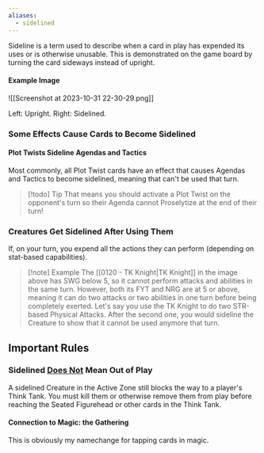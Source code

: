 ```yaml
---
aliases:
  - sidelined
---
```

Sideline is a term used to describe when a card in play has expended its uses or is otherwise unusable. This is demonstrated on the game board by turning the card sideways instead of upright.

#### Example Image

![[Screenshot at 2023-10-31 22-30-29.png]]

Left: Upright. Right: Sidelined.

### Some Effects Cause Cards to Become Sidelined

#### Plot Twists Sideline Agendas and Tactics

Most commonly, all Plot Twist cards have an effect that causes Agendas and Tactics to become sidelined, meaning that can't be used that turn.

> [!todo] Tip
> That means you should activate a Plot Twist on the opponent's turn so their Agenda cannot Proselytize at the end of their turn!

### Creatures Get Sidelined After Using Them

If, on your turn, you expend all the actions they can perform (depending on stat-based capabilities).

> [!note] Example
> The [[0120 - TK Knight|TK Knight]] in the image above has SWG below 5, so it cannot perform attacks and abilities in the same turn. However, both its FYT and NRG are at 5 or above, meaning it can do two attacks or two abilities in one turn before being completely exerted. Let's say you use the TK Knight to do two STR-based Physical Attacks. After the second one, you would sideline the Creature to show that it cannot be used anymore that turn.

## Important Rules

### Sidelined <u>Does Not</u> Mean Out of Play

A sidelined Creature in the Active Zone still blocks the way to a player's Think Tank. You must kill them or otherwise remove them from play before reaching the Seated Figurehead or other cards in the Think Tank.

#### Connection to Magic: the Gathering

This is obviously my namechange for tapping cards in magic.